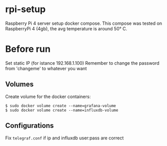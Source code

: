 # rpi-setup
Raspberry Pi 4 server setup docker compose. 
This compose was tested on RaspberryPi 4 (4gb), the avg temperature is around 50° C.

# Before run
Set static IP (for istance 192.168.1.100)
Remember to change the password from 'changeme' to whatever you want

## Volumes

Create volume for the docker containers:
```
$ sudo docker volume create --name=grafana-volume
$ sudo docker volume create --name=influxdb-volume
```

## Configurations

Fix `telegraf.conf` if ip and influxdb user:pass are correct
